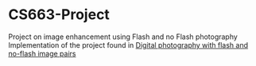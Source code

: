 # CS663-Project
Project on image enhancement using Flash and no Flash photography
Implementation of the project found in [Digital photography with flash and no-flash image pairs](http://hhoppe.com/proj/flash/)
